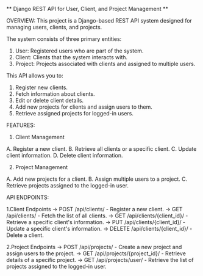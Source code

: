 ** Django REST API for User, Client, and Project Management **

OVERVIEW:
  This project is a Django-based REST API system designed for managing users, clients, and projects.
  
  The system consists of three primary entities:
  1. User: Registered users who are part of the system.
  2. Client: Clients that the system interacts with.
  3. Project: Projects associated with clients and assigned to multiple users.
     
  This API allows you to:
  1. Register new clients.
  2. Fetch information about clients.
  3. Edit or delete client details.
  4. Add new projects for clients and assign users to them.
  5. Retrieve assigned projects for logged-in users.

FEATURES:
1. Client Management

  A. Register a new client.
  B. Retrieve all clients or a specific client.
  C. Update client information.
  D. Delete client information.
  
2. Project Management

  A. Add new projects for a client.
  B. Assign multiple users to a project.
  C. Retrieve projects assigned to the logged-in user.

API ENDPOINTS:

1.Client Endpoints
  -> POST /api/clients/ - Register a new client.
  -> GET /api/clients/ - Fetch the list of all clients.
  -> GET /api/clients/{client_id}/ - Retrieve a specific client's information.
  -> PUT /api/clients/{client_id}/ - Update a specific client's information.
  -> DELETE /api/clients/{client_id}/ - Delete a client.

2.Project Endpoints
  -> POST /api/projects/ - Create a new project and assign users to the project.
  -> GET /api/projects/{project_id}/ - Retrieve details of a specific project.
  -> GET /api/projects/user/ - Retrieve the list of projects assigned to the logged-in user.


  
